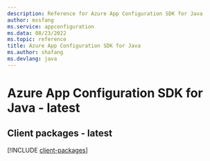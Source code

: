 ```yaml
---
description: Reference for Azure App Configuration SDK for Java
author: mssfang
ms.service: appconfiguration
ms.data: 08/23/2022
ms.topic: reference
title: Azure App Configuration SDK for Java
ms.author: shafang
ms.devlang: java
---
```

# Azure App Configuration SDK for Java - latest

## Client packages - latest
[!INCLUDE [client-packages](app-configuration-client-index.md)]